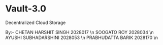 # Vault-3.0
Decentralized Cloud Storage

By:-
CHETAN HARSHIT SINGH  2028017 \n
SOOGATO ROY           2028034  \n
AYUSHI SUBHADARSHINI  2028053  \n
PRABHUDATTA BARIK     2028170 \n







